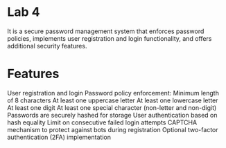 # Lab 4

It is a secure password management system that enforces password policies, implements user registration and login functionality, and offers additional security features.

# Features
User registration and login
Password policy enforcement:
Minimum length of 8 characters
At least one uppercase letter
At least one lowercase letter
At least one digit
At least one special character (non-letter and non-digit)
Passwords are securely hashed for storage
User authentication based on hash equality
Limit on consecutive failed login attempts
CAPTCHA mechanism to protect against bots during registration
Optional two-factor authentication (2FA) implementation
